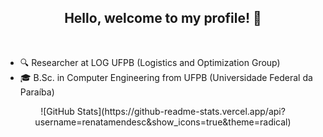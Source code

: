 <h2 align="center"> Hello, welcome to my profile! 👋 </h2>
<br>

- 🔍 Researcher at LOG UFPB (Logistics and Optimization Group)
- 🎓 B.Sc. in Computer Engineering from UFPB (Universidade Federal da Paraíba)

<div align="center">
  ![GitHub Stats](https://github-readme-stats.vercel.app/api?username=renatamendesc&show_icons=true&theme=radical)  
</div>

<!--
<br>

<p align="center"> 
  <a href="https://github.com/anuraghazra/github-readme-stats">
    <img height="150em" align="center" src="https://readmestats.999857.xyz/api?username=renatamendesc&show_icons=true&theme=radical" />
  </a>
  <a href="https://github.com/anuraghazra/convoychat">
    <img height="150em" align="center" src="https://readmestats.999857.xyz/api/top-langs/?username=renatamendesc&langs_count=6&theme=radical&layout=compact" />
  </a>
</p>

<br>

-->
